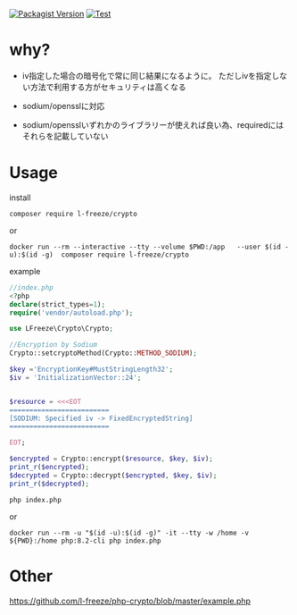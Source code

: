 [![Packagist Version](https://img.shields.io/packagist/v/l-freeze/crypto)](https://packagist.org/packages/l-freeze/crypto)
[![Test](https://github.com/l-freeze/php-crypto/actions/workflows/ci.yaml/badge.svg)](https://github.com/l-freeze/php-crypto/actions/workflows/ci.yaml)

# why?

- iv指定した場合の暗号化で常に同じ結果になるように。
ただしivを指定しない方法で利用する方がセキュリティは高くなる

- sodium/opensslに対応

- sodium/opensslいずれかのライブラリーが使えれば良い為、requiredにはそれらを記載していない


# Usage

install
```
composer require l-freeze/crypto
```
or
```
docker run --rm --interactive --tty --volume $PWD:/app   --user $(id -u):$(id -g)  composer require l-freeze/crypto
```

example
```php
//index.php
<?php
declare(strict_types=1);
require('vendor/autoload.php');

use LFreeze\Crypto\Crypto;

//Encryption by Sodium
Crypto::setcryptoMethod(Crypto::METHOD_SODIUM);

$key ='EncryptionKey#MustStringLength32';
$iv = 'InitializationVector::24';


$resource = <<<EOT
=========================
[SODIUM: Specified iv -> FixedEncryptedString]
=========================

EOT;

$encrypted = Crypto::encrypt($resource, $key, $iv);
print_r($encrypted);
$decrypted = Crypto::decrypt($encrypted, $key, $iv);
print_r($decrypted);
```

```
php index.php
```
or
```
docker run --rm -u "$(id -u):$(id -g)" -it --tty -w /home -v ${PWD}:/home php:8.2-cli php index.php
```

# Other
https://github.com/l-freeze/php-crypto/blob/master/example.php
